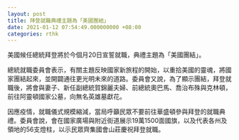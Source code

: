 ```yaml
---
layout: post
title: 拜登就職典禮主題為「美國團結」
date: 2021-01-12 07:54:49.000000000 +08:00
categories: rthk
---
```


美國候任總統拜登將於今個月20日宣誓就職，典禮主題為「美國團結」。

總統就職委員會表示，有關主題反映國家新旅程的開始，以重拾美國的靈魂，將國家團結起來，並開闢通往更光明未來的道路。委員會又說，為了顯示團結，拜登就職後，將會與妻子、新任副總統賀錦麗夫婦、前總統奧巴馬、喬治布殊與克林頓，前往阿靈頓國家公墓，向無名英雄墓獻花。

因應疫情，就職儀式規模縮減，當局呼籲民眾不要前往華盛頓參與拜登的就職典禮。委員會說，會在國家廣場與附近街道展示19萬1500面國旗，以及代表各州及領地的56支燈柱，以示民眾齊集國會山莊慶祝拜登就職。
